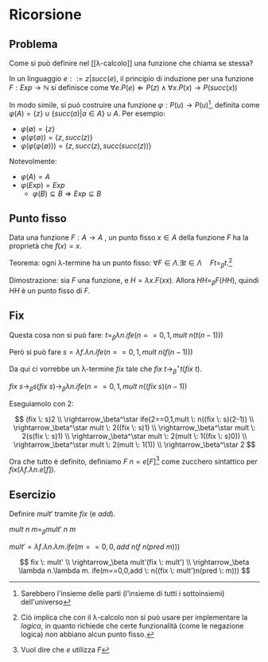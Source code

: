 # Ricorsione

## Problema

Come si può definire nel [[λ-calcolo]] una funzione che chiama se stessa?

In un linguaggio $e::=z|succ(e)$, il principio di induzione per una funzione $F:Exp \rightarrow \mathbb{N}$ si definisce come $\forall e. P(e) \Leftarrow P(z) \land \forall x.P(x) \rightarrow P(succ(x))$

In modo simile, si può costruire una funzione $\varphi: P(u) \rightarrow P(u)$[^1], definita come $\varphi(A)=\{z\} \cup \{succ(a)|a \in A\} \cup A$. Per esempio:
- $\varphi(\emptyset)=\{z\}$
- $\varphi(\varphi(\emptyset))=\{z, succ(z)\}$
- $\varphi(\varphi(\varphi(\emptyset)))=\{z, succ(z), succ(succ(z))\}$

Notevolmente:
- $\varphi(A)=A$
- $\varphi(Exp)=Exp$
	- $\varphi(B) \subseteq B \Rightarrow Exp \subseteq B$

## Punto fisso

Data una funzione $F:A \rightarrow A$ , un punto fisso $x \in A$ della funzione $F$ ha la proprietà che $f(x)=x$.

Teorema: ogni λ-termine ha un punto fisso: $\forall F \in \Lambda.\exists t \in \Lambda \quad Ft=_\beta t$.[^2]

Dimostrazione: sia $F$ una funzione, e $H=\lambda x.F(xx)$. Allora $HH=_\beta F(HH)$, quindi $HH$ è un punto fisso di $F$.

## Fix

Questa cosa non si può fare: $t=_\beta\lambda n.ife(n==0,1,mult \: n(t(n-1)))$

Però si può fare $s=\lambda f.\lambda n.ife(n==0,1,mult \: n(f(n-1)))$

Da qui ci vorrebbe un λ-termine $fix$ tale che $fix \: t \rightarrow_\beta^\star t(fix \: t)$.

$fix \: s \rightarrow_\beta s(fix \: s) \rightarrow_\beta \lambda n.ife(n==0,1,mult \: n((fix \: s)(n-1))$

Eseguiamolo con 2: 

$$
(fix \: s)2 \\
\rightarrow_\beta^\star ife(2==0,1,mult \: n((fix \: s)(2-1)) \\
\rightarrow_\beta^\star mult \: 2((fix \: s)1) \\
\rightarrow_\beta^\star mult \: 2(s(fix \: s)1) \\
\rightarrow_\beta^\star mult \: 2(mult \: 1((fix \: s)0)) \\
\rightarrow_\beta^\star mult \: 2(mult \: 1(1)) \\
\rightarrow_\beta^\star 2
$$

Ora che tutto è definito, definiamo $F \: n=e[F]$[^3] come zucchero sintattico per $fix(\lambda f.\lambda n.e[f])$.

## Esercizio

Definire $mult'$ tramite $fix$ (e $add$).

$mult \: n \: m =_\beta mult' \: n \: m$

$mult' = \lambda f. \lambda n.\lambda m. ife(m==0,0,add \: n(f \: n (pred \: m)))$

$$
fix \: mult' \\
\rightarrow_\beta mult'(fix \: mult') \\
\rightarrow_\beta \lambda n.\lambda m. ife(m==0,0,add \: n((fix \: mult')n(pred \: m)))
$$


[^1]: Sarebbero l'insieme delle parti (l'insieme di tutti i sottoinsiemi) dell'universo
[^2]: Ciò implica che con il λ-calcolo non si può usare per implementare la *logica*, in quanto richiede che certe funzionalità (come le negazione logica) *non* abbiano alcun punto fisso.
[^3]: Vuol dire che $e$ utilizza $F$